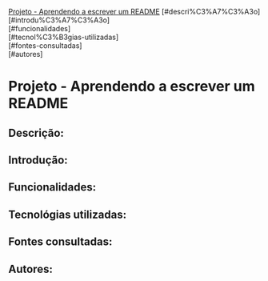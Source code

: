 [Projeto - Aprendendo a escrever um README](projeto---aprendendo-a-escrever-um-readme)
[#descri%C3%A7%C3%A3o]  
[#introdu%C3%A7%C3%A3o]  
[#funcionalidades]  
[#tecnol%C3%B3gias-utilizadas]  
[#fontes-consultadas]  
[#autores]  
# Projeto - Aprendendo a escrever um README 

## Descrição:

## Introdução:

## Funcionalidades:

## Tecnológias utilizadas:

## Fontes consultadas:

## Autores: